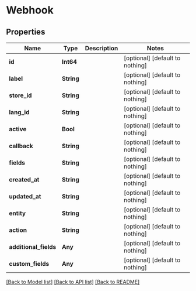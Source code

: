 # Webhook


## Properties
Name | Type | Description | Notes
------------ | ------------- | ------------- | -------------
**id** | **Int64** |  | [optional] [default to nothing]
**label** | **String** |  | [optional] [default to nothing]
**store_id** | **String** |  | [optional] [default to nothing]
**lang_id** | **String** |  | [optional] [default to nothing]
**active** | **Bool** |  | [optional] [default to nothing]
**callback** | **String** |  | [optional] [default to nothing]
**fields** | **String** |  | [optional] [default to nothing]
**created_at** | **String** |  | [optional] [default to nothing]
**updated_at** | **String** |  | [optional] [default to nothing]
**entity** | **String** |  | [optional] [default to nothing]
**action** | **String** |  | [optional] [default to nothing]
**additional_fields** | **Any** |  | [optional] [default to nothing]
**custom_fields** | **Any** |  | [optional] [default to nothing]


[[Back to Model list]](../README.md#models) [[Back to API list]](../README.md#api-endpoints) [[Back to README]](../README.md)


